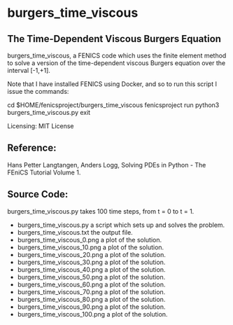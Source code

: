 # burgers_time_viscous

## The Time-Dependent Viscous Burgers Equation

burgers_time_viscous, a FENICS code which uses the finite element method to solve a version of the time-dependent viscous Burgers equation over the interval [-1,+1].

Note that I have installed FENICS using Docker, and so to run this script I issue the commands:

cd $HOME/fenicsproject/burgers_time_viscous
fenicsproject run
python3 burgers_time_viscous.py
exit

Licensing:
MIT License

## Reference:
Hans Petter Langtangen, Anders Logg,
Solving PDEs in Python - The FEniCS Tutorial Volume 1.

## Source Code:
burgers_time_viscous.py takes 100 time steps, from t = 0 to t = 1.

- burgers_time_viscous.py a script which sets up and solves the problem.
- burgers_time_viscous.txt the output file.
- burgers_time_viscous_0.png a plot of the solution.
- burgers_time_viscous_10.png a plot of the solution.
- burgers_time_viscous_20.png a plot of the solution.
- burgers_time_viscous_30.png a plot of the solution.
- burgers_time_viscous_40.png a plot of the solution.
- burgers_time_viscous_50.png a plot of the solution.
- burgers_time_viscous_60.png a plot of the solution.
- burgers_time_viscous_70.png a plot of the solution.
- burgers_time_viscous_80.png a plot of the solution.
- burgers_time_viscous_90.png a plot of the solution.
- burgers_time_viscous_100.png a plot of the solution.

